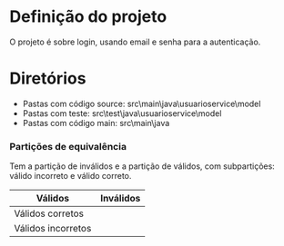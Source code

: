# Definição do projeto

  O projeto é sobre login, usando email e senha para a autenticação.


# Diretórios 

- Pastas com código source: src\main\java\usuarioservice\model
- Pastas com teste: src\test\java\usuarioservice\model
- Pastas com código main: src\main\java


### Partições de equivalência 

Tem a partição de inválidos e a partição de válidos, com subpartições: válido incorreto e válido correto.

|Válidos|Inválidos|
| ------ | ------ |
| Válidos corretos | |
| Válidos incorretos | |